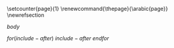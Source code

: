 \setcounter{page}{1}
\renewcommand{\thepage}{\arabic{page}}
\newrefsection

$body$

$for(include-after)$
$include-after$
$endfor$

